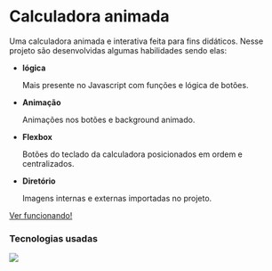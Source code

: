 <h1>Calculadora animada</h1>
<p>
  Uma calculadora animada e interativa
  feita para fins didáticos. Nesse projeto
  são desenvolvidas algumas habilidades sendo elas:
  
  <ul>
    <li><b>lógica</b></li>
    <p>
      Mais presente no Javascript com
      funções e lógica de botões.
    </p>
    <li><b>Animação</b></li>
    <p>
      Animações nos botões e background
      animado.
    </p>
    <li><b>Flexbox</b></li>
    <p>
      Botões do teclado da calculadora
      posicionados em ordem e centralizados.
    </p>
    <li><b>Diretório</b></li>
    <p>
      Imagens internas e externas importadas
      no projeto.
    </p>
  </ul>
</p>
<p>
  <a href="calculator-ecru-eight.vercel.app/">Ver funcionando!</a>
</p>
<h3>Tecnologias usadas</h3>
<img src="https://skills.thijs.gg/icons?i=html,css,javascript">
